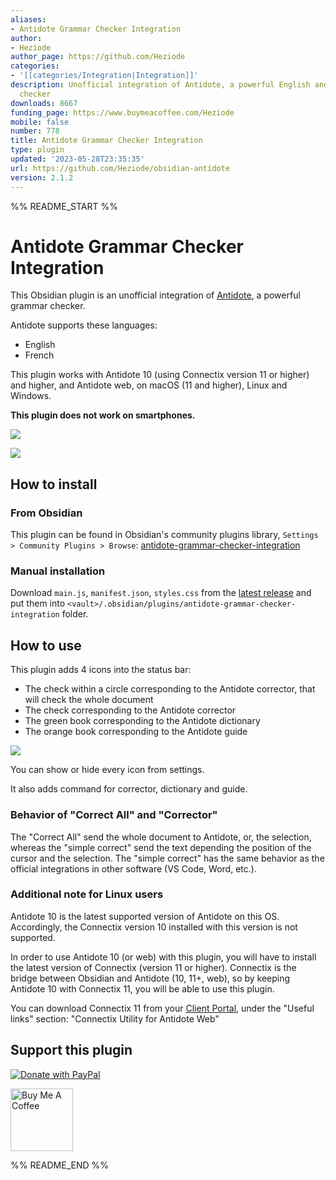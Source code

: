 ```yaml
---
aliases:
- Antidote Grammar Checker Integration
author:
- Heziode
author_page: https://github.com/Heziode
categories:
- '[[categories/Integration|Integration]]'
description: Unofficial integration of Antidote, a powerful English and French grammar
  checker
downloads: 8667
funding_page: https://www.buymeacoffee.com/Heziode
mobile: false
number: 778
title: Antidote Grammar Checker Integration
type: plugin
updated: '2023-05-28T23:35:35'
url: https://github.com/Heziode/obsidian-antidote
version: 2.1.2
---
```


%% README_START %%

# Antidote Grammar Checker Integration

This Obsidian plugin is an unofficial integration of [Antidote](https://www.antidote.info/), a powerful grammar checker.

Antidote supports these languages:

- English
- French

This plugin works with Antidote 10 (using Connectix version 11 or higher) and higher, and Antidote web, on macOS (11 and higher), Linux and Windows.

**This plugin does not work on smartphones.**

![](https://raw.githubusercontent.com/Heziode/obsidian-antidote/HEAD/assets/obsidian.png)

![](https://raw.githubusercontent.com/Heziode/obsidian-antidote/HEAD/assets/antidote.png)

## How to install

### From Obsidian

This plugin can be found in Obsidian's community plugins library, `Settings > Community Plugins > Browse`: [antidote-grammar-checker-integration](https://obsidian.md/plugins?id=antidote-grammar-checker-integration)

### Manual installation

Download `main.js`, `manifest.json`, `styles.css` from the [latest release](https://github.com/heziode/obsidian-antidote/releases/latest) and put them into `<vault>/.obsidian/plugins/antidote-grammar-checker-integration` folder.

## How to use

This plugin adds 4 icons into the status bar:

- The check within a circle corresponding to the Antidote corrector, that will check the whole document
- The check corresponding to the Antidote corrector
- The green book corresponding to the Antidote dictionary
- The orange book corresponding to the Antidote guide

![](https://raw.githubusercontent.com/Heziode/obsidian-antidote/HEAD/assets/obsidian-statusbar.png)

You can show or hide every icon from settings.

It also adds command for corrector, dictionary and guide.

### Behavior of "Correct All" and "Corrector"

The "Correct All" send the whole document to Antidote, or, the selection, whereas the "simple correct" send the text depending the position of the cursor and the selection. The "simple correct" has the same behavior as the official integrations in other software (VS Code, Word, etc.).

### Additional note for Linux users

Antidote 10 is the latest supported version of Antidote on this OS. Accordingly, the Connectix version 10 installed with this version is not supported.

In order to use Antidote 10 (or web) with this plugin, you will have to install the latest version of Connectix (version 11 or higher). Connectix is the bridge between Obsidian and Antidote (10, 11+, web), so by keeping Antidote 10 with Connectix 11, you will be able to use this plugin.

You can download Connectix 11 from your [Client Portal](https://services.druide.com/client/), under the "Useful links" section: "Connectix Utility for Antidote Web"

## Support this plugin

<a href="https://paypal.me/foetools" target="_blank"><img src="https://img.shields.io/badge/paypal-foetools%20(heziode)-yellow?style=social&logo=paypal" alt="Donate with PayPal"></a>

<a href="https://www.buymeacoffee.com/Heziode" target="_blank"><img src="https://cdn.buymeacoffee.com/buttons/v2/default-yellow.png" alt="Buy Me A Coffee" width="100" ></a>


%% README_END %%